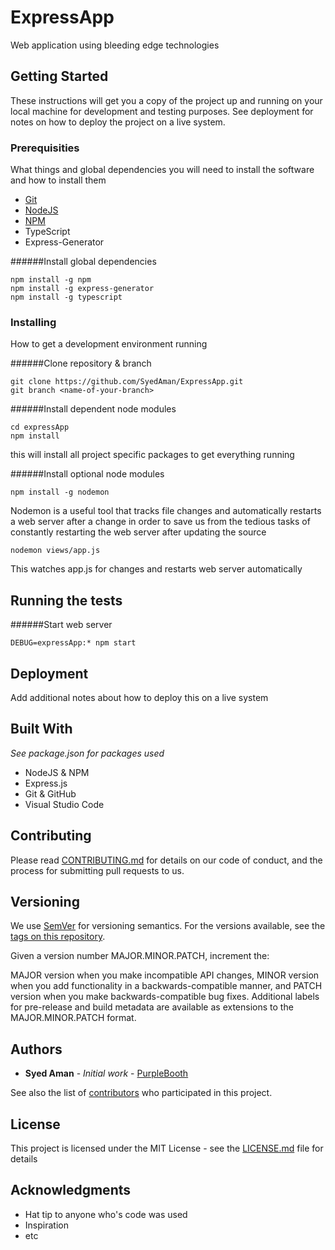 # ExpressApp

Web application using bleeding edge technologies

## Getting Started

These instructions will get you a copy of the project up and running on your local machine for development and testing purposes. See deployment for notes on how to deploy the project on a live system.

### Prerequisities

What things and global dependencies you will need to install the software and how to install them

* [Git](https://git-scm.com/)
* [NodeJS](https://nodejs.org/en/)
* [NPM](https://nodejs.org/en/)
* TypeScript
* Express-Generator

######Install global dependencies
```
npm install -g npm
npm install -g express-generator
npm install -g typescript
```

### Installing

How to get a development environment running

######Clone repository & branch
```
git clone https://github.com/SyedAman/ExpressApp.git
git branch <name-of-your-branch>
```

######Install dependent node modules
```
cd expressApp
npm install
```
this will install all project specific packages to get everything running

######Install optional node modules

```
npm install -g nodemon
```
Nodemon is a useful tool that tracks file changes and automatically restarts a web server after a change
in order to save us from the tedious tasks of constantly restarting the web server after updating the source
```
nodemon views/app.js
```
This watches app.js for changes and restarts web server automatically

## Running the tests

######Start web server
```
DEBUG=expressApp:* npm start
```

## Deployment

Add additional notes about how to deploy this on a live system

## Built With

*See package.json for packages used*

* NodeJS & NPM
* Express.js
* Git & GitHub
* Visual Studio Code

## Contributing

Please read [CONTRIBUTING.md](CONTRIBUTING.md) for details on our code of conduct, and the process for submitting pull requests to us.

## Versioning

We use [SemVer](http://semver.org/) for versioning semantics. For the versions available, see the [tags on this repository](https://github.com/SyedAman/ExpressApp/tags). 


Given a version number MAJOR.MINOR.PATCH, increment the:

MAJOR version when you make incompatible API changes,
MINOR version when you add functionality in a backwards-compatible manner, and
PATCH version when you make backwards-compatible bug fixes.
Additional labels for pre-release and build metadata are available as extensions to the MAJOR.MINOR.PATCH format.

## Authors

* **Syed Aman** - *Initial work* - [PurpleBooth](https://github.com/PurpleBooth)

See also the list of [contributors](https://github.com/SyedAman/ExpressApp/contributors) who participated in this project.

## License

This project is licensed under the MIT License - see the [LICENSE.md](LICENSE.md) file for details

## Acknowledgments

* Hat tip to anyone who's code was used
* Inspiration
* etc
